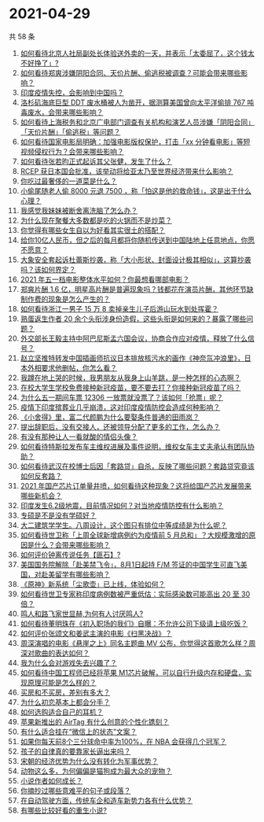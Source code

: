 # 2021-04-29

共 58 条

<!-- BEGIN -->
<!-- 最后更新时间 Thu Apr 29 2021 01:19:39 GMT+0800 (China Standard Time) -->

1. [如何看待北京人社局副处长体验送外卖的一天，并表示「太委屈了，这个钱太不好挣了」?](https://www.zhihu.com/question/456959883)
2. [如何看待郑爽涉嫌阴阳合同、天价片酬、偷逃税被调查？可能会带来哪些影响？](https://www.zhihu.com/question/457029348)
3. [印度疫情失控，会影响到中国吗？](https://www.zhihu.com/question/456775767)
4. [洛杉矶海底巨型 DDT 废水桶被人为凿开，据测算美国曾向太平洋偷排 767
   吨毒废水，会带来哪些影响？](https://www.zhihu.com/question/456938149)
5. [如何看待上海税务和北京广电部门调查有关机构和演艺人员涉嫌「阴阳合同」「天价片酬」「偷逃税」等问题？](https://www.zhihu.com/question/457028571)
6. [如何看待国家电影局明确：加强电影版权保护，打击「xx
   分钟看电影」等短视频侵权行为？会带来哪些影响？](https://www.zhihu.com/question/456948544)
7. [如何看待张若昀正式起诉其父张健，发生了什么？](https://www.zhihu.com/question/457017364)
8. [RCEP 获日本国会批准，该举动将给亚太乃至世界经济带来什么影响？](https://www.zhihu.com/question/456947372)
9. [你吃过最奢侈的一道菜是什么？](https://www.zhihu.com/question/284676187)
10. [小偷尾随老人偷 8000 元退 7500
    ，称「怕这是他的救命钱」，这是出于什么心理？](https://www.zhihu.com/question/456602957)
11. [我感觉我妹妹被断舍离洗脑了怎么办？](https://www.zhihu.com/question/289910192)
12. [为什么现在聚餐大多数都是吃的火锅而不是炒菜？](https://www.zhihu.com/question/450776646)
13. [你觉得有哪些女生自以为好看其实很土的搭配？](https://www.zhihu.com/question/298265287)
14. [给你10亿人民币，但之后的每月都将你随机传送到中国陆地上任意地点，你愿不愿意？](https://www.zhihu.com/question/454152922)
15. [大象安全套起诉杜蕾斯抄袭，称「大小形状、封面设计极其相似」，这算抄袭吗？该如何界定？](https://www.zhihu.com/question/456790436)
16. [2021 年五一档电影整体水平如何？你最想看哪部电影？](https://www.zhihu.com/question/450815534)
17. [郑爽片酬 1.6
    亿，明星高片酬是普遍现象吗？钱都花在演员片酬，其他环节缺制作费的现象是怎么产生的？](https://www.zhihu.com/question/456939801)
18. [如何看待浙江一男子 15 万 8
    卖掉亲生儿子后游山玩水到处挥霍？](https://www.zhihu.com/question/456944988)
19. [熟蛋返生作者 20
    余个头衔涉身份造假，这些头衔是如何来的？暴露了哪些问题？](https://www.zhihu.com/question/456975288)
20. [外交部长王毅主持中阿巴尼斯孟六国会议，协商合作应对疫情，释放了什么信号？](https://www.zhihu.com/question/456886110)
21. [赵立坚推特转发中国插画师抗议日本排放核污水的画作《神奈氚冲浪里》，日本外相要求他删帖，你怎么看？](https://www.zhihu.com/question/456986557)
22. [我蹲在地上哭的时候，我男朋友从我身上山羊跳，是一种怎样的心态啊？](https://www.zhihu.com/question/51865062)
23. [在校大学生学校免费接种新冠疫苗，要不要去打？你接种新冠疫苗了吗？](https://www.zhihu.com/question/447174102)
24. [为什么五一期间车票 12306
    一放票就没票了？该如何「抢票」呢？](https://www.zhihu.com/question/455215736)
25. [疫情下印度殡葬业几乎崩溃，这对印度疫情防控会造成何种影响？](https://www.zhihu.com/question/456842008)
26. [《小舍得》里，富二代颜鹏为什么要娶条件普通的田雨岚？](https://www.zhihu.com/question/455511910)
27. [提出辞职后，没有交接人，还被领导分配了更多的工作，怎么办？](https://www.zhihu.com/question/447715344)
28. [有没有那种让人一看就酸的情侣头像？](https://www.zhihu.com/question/432753689)
29. [如何看待特斯拉发布车主维权进展及事件说明，维权女车主丈夫承认有团队协助？](https://www.zhihu.com/question/456947306)
30. [如何看待武汉在校博士后因「套路贷」自杀，反映了哪些问题？套路贷究竟该如何反套路？](https://www.zhihu.com/question/456975878)
31. [2021
    年国产芯片订单量井喷，如何看待这种现象？这将给国产芯片发展带来哪些新机会？](https://www.zhihu.com/question/456099048)
32. [印度发生6.2级地震，目前情况如何？对当地疫情防控有什么影响？](https://www.zhihu.com/question/456981781)
33. [专硕是不是没有学硕好？](https://www.zhihu.com/question/298325526)
34. [大二建筑学学生。八周设计，这个图只有排位中等成绩是为什么呢？](https://www.zhihu.com/question/456920592)
35. [如何看待世卫称「上周全球新增病例约为疫情前 5
    月总和」？大规模激增的原因是什么？会带来哪些影响？](https://www.zhihu.com/question/456769223)
36. [如何评价钟离传说任务【匪石】?](https://www.zhihu.com/question/456974363)
37. [美国国务院解除「赴美禁飞令」，8月1日起持 F/M
    签证的中国学生可直飞美国，对赴美留学有哪些影响？](https://www.zhihu.com/question/456808004)
38. [《原神》新系统「尘歌壶」已上线，体验如何？](https://www.zhihu.com/question/456970363)
39. [如何看待世卫专家称印度病例数被严重低估：实际感染数可能高出 20 至 30
    倍？](https://www.zhihu.com/question/456888205)
40. [鸣人和路飞家世显赫,为何有人讨厌鸣人?](https://www.zhihu.com/question/455957638)
41. [如何看待董明珠在《初入职场的我们》自曝：不允许公司下级请上级吃饭？](https://www.zhihu.com/question/456868276)
42. [如何评价张颂文和姜武主演的电影《扫黑决战》？](https://www.zhihu.com/question/455752818)
43. [周深演唱的电影《悬崖之上》同名主题曲 MV
    公布，你觉得这首歌怎么样？周深对歌曲的表达如何？](https://www.zhihu.com/question/456950487)
44. [我为什么会对游戏失去兴趣了？](https://www.zhihu.com/question/456902574)
45. [如何看待中国工程师已经将苹果
    M1芯片破解，可以自行升级内存和硬盘，实现原理可能是怎么样的？](https://www.zhihu.com/question/453213586)
46. [买房和不买房，差别有多大？](https://www.zhihu.com/question/425084039)
47. [为什么初恋基本上都会分手？](https://www.zhihu.com/question/24684849)
48. [如何选购适合自己的耳机？](https://www.zhihu.com/question/20141968)
49. [苹果新推出的 AirTag 有什么创意的个性化镌刻？](https://www.zhihu.com/question/455987685)
50. [有什么适合挂在“微信上的状态”文案？](https://www.zhihu.com/question/442605862)
51. [如果你每天前8个三分球命中率为100%，在 NBA
    会获得几个冠军？](https://www.zhihu.com/question/456430700)
52. [孩子的自律真的要靠家长逼出来吗？](https://www.zhihu.com/question/436192830)
53. [宋朝的经济优势为什么没有转化为军事优势？](https://www.zhihu.com/question/455435936)
54. [动物这么多，为何偏偏是猫狗成为最大众的宠物？](https://www.zhihu.com/question/455496520)
55. [小说作者如何成长？](https://www.zhihu.com/question/456380028)
56. [你摘抄过哪些意难平的句子或段落？](https://www.zhihu.com/question/430494155)
57. [在自动驾驶方面，传统车企和造车新势力各有什么优势？](https://www.zhihu.com/question/456829827)
58. [有哪些比较好看的重生小说?](https://www.zhihu.com/question/311447766)

<!-- END -->
